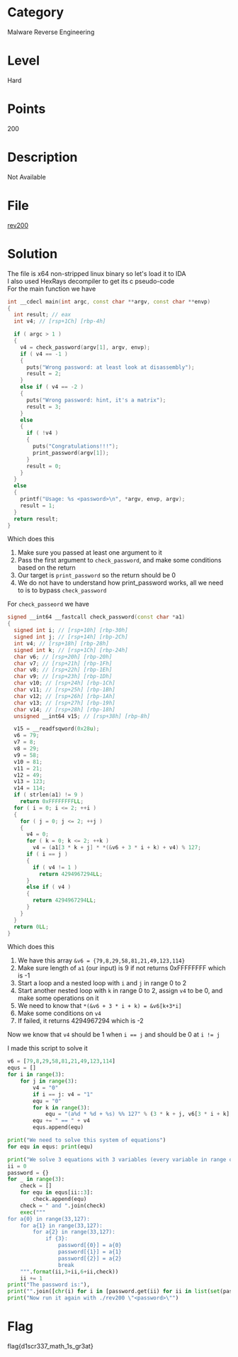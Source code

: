 # Category
Malware Reverse Engineering
# Level
Hard
# Points
200
# Description
Not Available
# File
[rev200](https://github.com/Revers3c-Team/CTF-writeups/blob/master/CyberTalents/Competitions/HITB2018DXB%20Pre-Conf%20CTF/math%20is%20your%20friend/rev200)
# Solution
The file is x64 non-stripped linux binary so let's load it to IDA</br>
I also used HexRays decompiler to get its c pseudo-code</br>
For the main function we have</br>

```c++
int __cdecl main(int argc, const char **argv, const char **envp)
{
  int result; // eax
  int v4; // [rsp+1Ch] [rbp-4h]

  if ( argc > 1 )
  {
    v4 = check_password(argv[1], argv, envp);
    if ( v4 == -1 )
    {
      puts("Wrong password: at least look at disassembly");
      result = 2;
    }
    else if ( v4 == -2 )
    {
      puts("Wrong password: hint, it's a matrix");
      result = 3;
    }
    else
    {
      if ( !v4 )
      {
        puts("Congratulations!!!");
        print_password(argv[1]);
      }
      result = 0;
    }
  }
  else
  {
    printf("Usage: %s <password>\n", *argv, envp, argv);
    result = 1;
  }
  return result;
}
```

Which does this
1) Make sure you passed at least one argument to it</br>
2) Pass the first argument to `check_password`, and make some conditions based on the return</br>
3) Our target is `print_password` so the return should be 0</br>
4) We do not have to understand how print_password works, all we need to is to bypass `check_password`</br>

For `check_passeord` we have

```c++
signed __int64 __fastcall check_password(const char *a1)
{
  signed int i; // [rsp+10h] [rbp-30h]
  signed int j; // [rsp+14h] [rbp-2Ch]
  int v4; // [rsp+18h] [rbp-28h]
  signed int k; // [rsp+1Ch] [rbp-24h]
  char v6; // [rsp+20h] [rbp-20h]
  char v7; // [rsp+21h] [rbp-1Fh]
  char v8; // [rsp+22h] [rbp-1Eh]
  char v9; // [rsp+23h] [rbp-1Dh]
  char v10; // [rsp+24h] [rbp-1Ch]
  char v11; // [rsp+25h] [rbp-1Bh]
  char v12; // [rsp+26h] [rbp-1Ah]
  char v13; // [rsp+27h] [rbp-19h]
  char v14; // [rsp+28h] [rbp-18h]
  unsigned __int64 v15; // [rsp+38h] [rbp-8h]

  v15 = __readfsqword(0x28u);
  v6 = 79;
  v7 = 8;
  v8 = 29;
  v9 = 58;
  v10 = 81;
  v11 = 21;
  v12 = 49;
  v13 = 123;
  v14 = 114;
  if ( strlen(a1) != 9 )
    return 0xFFFFFFFFLL;
  for ( i = 0; i <= 2; ++i )
  {
    for ( j = 0; j <= 2; ++j )
    {
      v4 = 0;
      for ( k = 0; k <= 2; ++k )
        v4 = (a1[3 * k + j] * *(&v6 + 3 * i + k) + v4) % 127;
      if ( i == j )
      {
        if ( v4 != 1 )
          return 4294967294LL;
      }
      else if ( v4 )
      {
        return 4294967294LL;
      }
    }
  }
  return 0LL;
}
```

Which does this
1) We have this array `&v6 = {79,8,29,58,81,21,49,123,114}`</br>
2) Make sure length of `a1` (our input) is 9 if not returns 0xFFFFFFFF which is -1</br>
3) Start a loop and a nested loop with `i` and `j` in range 0 to 2</br>
4) Start another nested loop with `k` in range 0 to 2, assign `v4` to be 0, and make some operations on it</br>
5) We need to know that `*(&v6 + 3 * i + k) = &v6[k+3*i]`</br>
6) Make some conditions on `v4`</br>
7) If failed, it returns 4294967294 which is -2</br>

Now we know that `v4` should be 1 when `i == j` and should be 0 at `i != j`</br>

I made this script to solve it</br>

```python
v6 = [79,8,29,58,81,21,49,123,114]
equs = []
for i in range(3):
    for j in range(3):
        v4 = "0"
        if i == j: v4 = "1"
        equ = "0"
        for k in range(3):
            equ = "(a%d * %d + %s) %% 127" % (3 * k + j, v6[3 * i + k], equ)
        equ += " == " + v4
        equs.append(equ)

print("We need to solve this system of equations")
for equ in equs: print(equ)

print("We solve 3 equations with 3 variables (every variable in range of 33 -- 126) each time")
ii = 0
password = {}
for _ in range(3):
    check = []
    for equ in equs[ii::3]:
        check.append(equ)
    check = " and ".join(check)
    exec("""
for a{0} in range(33,127):
    for a{1} in range(33,127):
        for a{2} in range(33,127):
            if {3}:
                password[{0}] = a{0}
                password[{1}] = a{1}
                password[{2}] = a{2}
                break
    """.format(ii,3+ii,6+ii,check))
    ii += 1
print("The password is:"),
print("".join([chr(i) for i in [password.get(ii) for ii in list(set(password.keys()))]]))
print("Now run it again with ./rev200 \"<password>\"")
```

# Flag
flag{d1scr337_math_1s_gr3at}

